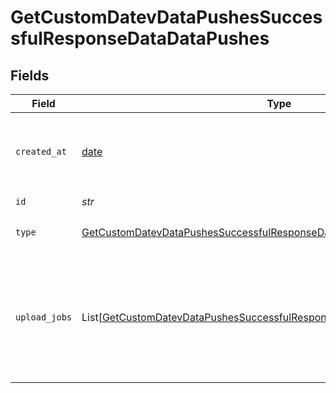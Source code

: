 # GetCustomDatevDataPushesSuccessfulResponseDataDataPushes


## Fields

| Field                                                                                                                                                                 | Type                                                                                                                                                                  | Required                                                                                                                                                              | Description                                                                                                                                                           |
| --------------------------------------------------------------------------------------------------------------------------------------------------------------------- | --------------------------------------------------------------------------------------------------------------------------------------------------------------------- | --------------------------------------------------------------------------------------------------------------------------------------------------------------------- | --------------------------------------------------------------------------------------------------------------------------------------------------------------------- |
| `created_at`                                                                                                                                                          | [date](https://docs.python.org/3/library/datetime.html#date-objects)                                                                                                  | :heavy_check_mark:                                                                                                                                                    | Date when the push-data endpoint was called.<br/><br/>[](https://developer.mozilla.org/en-US/docs/Web/JavaScript/Reference/Global_Objects/Date/toISOString)           |
| `id`                                                                                                                                                                  | *str*                                                                                                                                                                 | :heavy_check_mark:                                                                                                                                                    | N/A                                                                                                                                                                   |
| `type`                                                                                                                                                                | [GetCustomDatevDataPushesSuccessfulResponseDataDataPushesType](../../models/shared/getcustomdatevdatapushessuccessfulresponsedatadatapushestype.md)                   | :heavy_check_mark:                                                                                                                                                    | Type of the executed data push.                                                                                                                                       |
| `upload_jobs`                                                                                                                                                         | List[[GetCustomDatevDataPushesSuccessfulResponseDataDataPushesUploadJobs](../../models/shared/getcustomdatevdatapushessuccessfulresponsedatadatapushesuploadjobs.md)] | :heavy_check_mark:                                                                                                                                                    | List of all the submitted files. This can include multiple files if data was edited for multiple months.                                                              |
